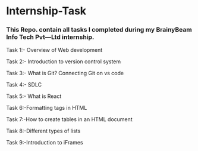 # Internship-Task

### This Repo. contain all tasks I completed during my BrainyBeam Info Tech Pvt—Ltd internship.

Task 1:- Overview of Web development 

Task 2:- Introduction to version control system 

Task 3:- What is Git? Connecting Git on vs code 

Task 4:- SDLC 

Task 5:- What is React 

Task 6:-Formatting tags in HTML

Task 7:-How to create tables in an HTML document

Task 8:-Different types of lists

Task 9:-Introduction to iFrames
